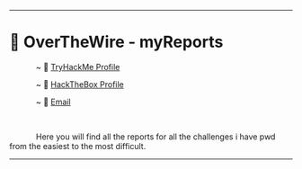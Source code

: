 <hr>

# :open_file_folder: OverTheWire - myReports 


&nbsp;&nbsp;&nbsp;&nbsp;&nbsp;&nbsp;&nbsp;&nbsp;&nbsp;&nbsp;&nbsp;&nbsp;~ :triangular_flag_on_post: [TryHackMe Profile](https://tryhackme.com/p/Dhmosfunk)

&nbsp;&nbsp;&nbsp;&nbsp;&nbsp;&nbsp;&nbsp;&nbsp;&nbsp;&nbsp;&nbsp;&nbsp;~ :triangular_flag_on_post: [HackTheBox Profile](https://www.hackthebox.eu/home/users/profile/78776)

&nbsp;&nbsp;&nbsp;&nbsp;&nbsp;&nbsp;&nbsp;&nbsp;&nbsp;&nbsp;&nbsp;&nbsp;~ :email: [Email](mailto:dhmosfnk@protonmail.com)

<br>

&nbsp;&nbsp;&nbsp;&nbsp;&nbsp;&nbsp;&nbsp;&nbsp;&nbsp;&nbsp;&nbsp;&nbsp;Here you will find all the reports for all the challenges i have pwd from the easiest to the most difficult.

<hr>
